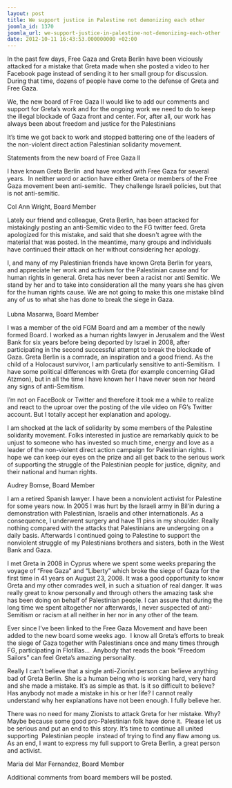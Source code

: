 ```yaml
---
layout: post
title: We support justice in Palestine not demonizing each other
joomla_id: 1370
joomla_url: we-support-justice-in-palestine-not-demonizing-each-other
date: 2012-10-11 16:43:53.000000000 +02:00
---
```

<p>In the past few days, Free Gaza and Greta Berlin have been viciously attacked for a mistake that Greta made when she posted a video to her Facebook page instead of sending it to her small group for discussion. During that time, dozens of people have come to the defense of Greta and Free Gaza.</p>
<p>We, the new board of Free Gaza II would like to add our comments and  support for Greta’s work and for the ongoing work we need to do to keep  the illegal blockade of Gaza front and center. For, after all, our work has always been about freedom and justice for the Palestinians</p>
<p>It’s time we got back to work and stopped battering one of the leaders of the non-violent direct action Palestinian solidarity movement.</p>
<p>Statements from the new board of Free Gaza II</p>
<p>I have known Greta Berlin  and have worked with Free Gaza for several   years.  In neither word or action have either Greta or members of the   Free Gaza movement been anti-semitic.  They challenge Israeli policies,   but that is not anti-semitic.</p>
<p>Col Ann Wright, Board Member</p>
<p>Lately our friend and colleague, Greta Berlin, has been attacked for mistakingly posting  an anti-Semitic video to the FG twitter feed. Greta apologized for  this mistake, and said that she doesn't agree with the material that was posted. In the meantime, many groups and individuals have continued their  attack on her without considering her apology.</p>
<div>I, and many of my Palestinian friends have known Greta Berlin for  years, and appreciate her work and activism for the Palestinian cause and  for human rights in general. Greta has never been a racist nor anti  Semitic. We stand by her and to take into  consideration all the many years she has given for the human rights cause. We are not going to make this one mistake blind any of us to what she has done to break the siege in Gaza.</div>
<div><br />Lubna Masarwa, Board Member</div>
<p>I was a member of the old FGM Board and am a member of the newly formed Board. I worked as a human rights lawyer in Jerusalem and the West Bank for six years before being deported by Israel in 2008, after participating in the second successful attempt to break the blockade of Gaza. Greta Berlin is a comrade, an inspiration and a good friend. As the child of a Holocaust survivor, I am particularly sensitive to anti-Semitism.  I have some political differences with Greta (for example concerning Gilad Atzmon), but in all the time I have known her I have never seen nor heard any signs of anti-Semitism.</p>
<p>I’m not on FaceBook or Twitter and therefore it took me a while to realize and react to the uproar over the posting of the vile video on FG’s Twitter account. But I totally accept her explanation and apology.</p>
<p>I am shocked at the lack of solidarity by some members of the Palestine solidarity movement. Folks interested in justice are remarkably quick to be unjust to someone who has invested so much time, energy and love as a leader of the non-violent direct action campaign for Palestinian rights.  I hope we can keep our eyes on the prize and all get back to the serious work of supporting the struggle of the Palestinian people for justice, dignity, and their national and human rights.</p>
<p>Audrey Bomse, Board Member</p>
<p>I am a retired Spanish lawyer. I have been a nonviolent activist for Palestine for some years now. In 2005 I was hurt by the Israeli army in Bil’in during a demonstration with Palestinian, Israelis and other internationals. As a consequence, I underwent surgery and have 11 pins in my shoulder. Really nothing compared with the attacks that Palestinians are undergoing on a daily basis. Afterwards I continued going to Palestine to support the nonviolent struggle of my Palestinians brothers and sisters, both in the West Bank and Gaza.</p>
<p>I met Greta in 2008 in Cyprus where we spent some weeks preparing the voyage of “Free Gaza” and “Liberty” which broke the siege of Gaza for the first time in 41 years on August 23, 2008. It was a good opportunity to know Greta and my other comrades well, in such a situation of real danger. It was really great to know personally and through others the amazing task she has been doing on behalf of Palestinian people. I can assure that during the long time we spent altogether nor afterwards, I never suspected of anti-Semitism or racism at all neither in her nor in any other of the team.</p>
<p>Ever since I’ve been linked to the Free Gaza Movement and have been added to the new board some weeks ago.  I know all Greta’s efforts to break the siege of Gaza together with Palestinians once and many times through FG, participating in Flotillas…  Anybody that reads the book “Freedom Sailors” can feel Greta’s amazing personality.</p>
<p>Really I can’t believe that a single anti-Zionist person can believe anything bad of Greta Berlin. She is a human being who is working hard, very hard and she made a mistake. It’s as simple as that. Is it so difficult to believe? Has anybody not made a mistake in his or her life? I cannot really understand why her explanations have not been enough. I fully believe her.</p>
<p>There was no need for many Zionists to attack Greta for her mistake. Why? Maybe because some good pro-Palestinian folk have done it.  Please let us be serious and put an end to this story. It’s time to continue all united supporting  Palestinian people  instead of trying to find any flaw among us.  As an end, I want to express my full support to Greta Berlin, a great person and activist.</p>
<p>Maria del Mar Fernandez, Board Member</p>
<p>Additional comments from board members will be posted.</p>
